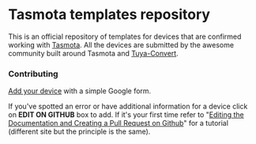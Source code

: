 # Tasmota templates repository
This is an official repository of templates for devices that are confirmed working with [Tasmota](https://github.com/arendst/Sonoff-Tasmota). 
All the devices are submitted by the awesome community built around Tasmota and [Tuya-Convert](https://github.com/ct-Open-Source/tuya-convert).

### Contributing
[Add your device](https://blakadder.github.io/templates/new.html) with a simple Google form.

If you've spotted an error or have additional information for a device click on **EDIT ON GITHUB** box to add. 
If it's your first time refer to "[Editing the Documentation and Creating a Pull Request on Github](https://community.home-assistant.io/t/editing-the-documentation-and-creating-a-pull-request-on-github/9573)" for a tutorial (different site but the principle is the same). 
